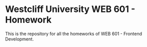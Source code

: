 # Westcliff University WEB 601 - Homework

This is the repository for all the homeworks of WEB 601 - Frontend Development.
